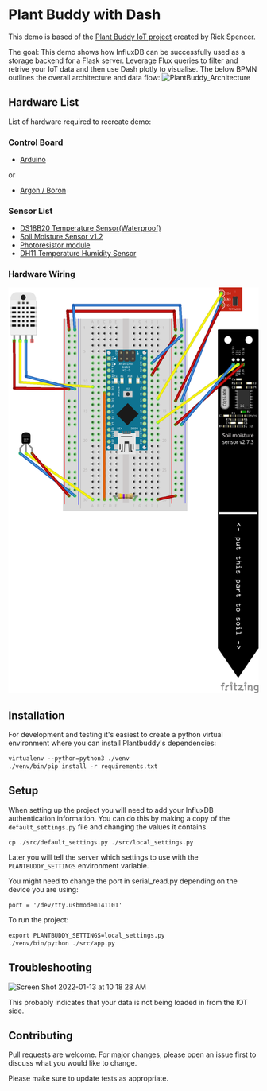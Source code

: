 # Plant Buddy with Dash

This demo is based of the [Plant Buddy IoT project](https://github.com/rickspencer3/plant-buddy) created by Rick Spencer. 

The goal:
This demo shows how InfluxDB can be successfully used as a storage backend for a Flask server. Leverage Flux queries to filter and retrive your IoT data and then use Dash plotly to visualise. The below BPMN outlines the overall architecture and data flow:
![PlantBuddy_Architecture](https://user-images.githubusercontent.com/45856600/135630864-a1d67f87-0789-47e2-b7e7-dbff583f91ea.png)

## Hardware List
List of hardware required to recreate demo: 
### Control Board
- [Arduino](https://store.arduino.cc/collections/most-popular/products/arduino-uno-rev3)

or
- [Argon / Boron](https://store.particle.io/collections/dev-kits/products/argon-kit)
### Sensor List
- [DS18B20 Temperature Sensor(Waterproof)](https://randomnerdtutorials.com/guide-for-ds18b20-temperature-sensor-with-arduino/)
- [Soil Moisture Sensor v1.2](https://how2electronics.com/interface-capacitive-soil-moisture-sensor-arduino/)
- [Photoresistor module](https://arduinomodules.info/ky-018-photoresistor-module/)
- [DH11 Temperature Humidity Sensor](https://create.arduino.cc/projecthub/pibots555/how-to-connect-dht11-sensor-with-arduino-uno-f4d239)

### Hardware Wiring
![Plant_Buddy_bb](/microcontroller/plant_buddy_arduino.png)

## Installation
For development and testing it's easiest to create a python virtual environment where you can install Plantbuddy's dependencies:
```
virtualenv --python=python3 ./venv
./venv/bin/pip install -r requirements.txt
```

## Setup
When setting up the project you will need to add your InfluxDB authentication information. You can do this by making a copy of the `default_settings.py` file and changing the values it contains.

```
cp ./src/default_settings.py ./src/local_settings.py
```

Later you will tell the server which settings to use with the `PLANTBUDDY_SETTINGS` environment variable.

You might need to change the port in serial_read.py depending on the device you are using:
```
port = '/dev/tty.usbmodem141101'
```

To run the project:
```
export PLANTBUDDY_SETTINGS=local_settings.py 
./venv/bin/python ./src/app.py
```


## Troubleshooting

<img width="999" alt="Screen Shot 2022-01-13 at 10 18 28 AM" src="https://user-images.githubusercontent.com/6667389/149377837-ed3ae5c9-11e4-4a37-981a-bbd4393b9651.png">

This probably indicates that your data is not being loaded in from the IOT side. 


## Contributing
Pull requests are welcome. For major changes, please open an issue first to discuss what you would like to change.

Please make sure to update tests as appropriate.
